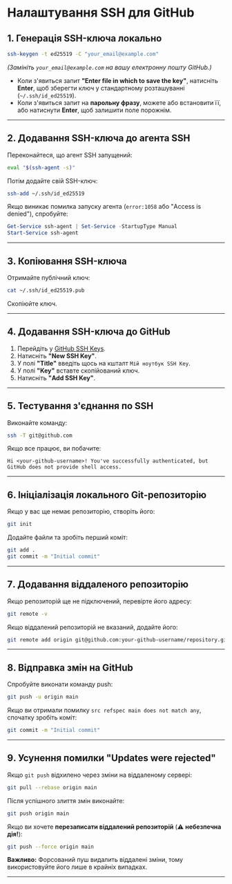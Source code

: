 # Налаштування SSH для GitHub

## 1️. Генерація SSH-ключа локально

```bash
ssh-keygen -t ed25519 -C "your_email@example.com"
```
*(Замініть `your_email@example.com` на вашу електронну пошту GitHub.)*

- Коли з'явиться запит **"Enter file in which to save the key"**, натисніть **Enter**, щоб зберегти ключ у стандартному розташуванні (`~/.ssh/id_ed25519`).  
- Коли з'явиться запит на **парольну фразу**, можете або встановити її, або натиснути **Enter**, щоб залишити поле порожнім.

---

## 2️. Додавання SSH-ключа до агента SSH
Переконайтеся, що агент SSH запущений:
```bash
eval "$(ssh-agent -s)"
```
Потім додайте свій SSH-ключ:
```bash
ssh-add ~/.ssh/id_ed25519
```
Якщо виникає помилка запуску агента (`error:1058` або "Access is denied"), спробуйте:
```powershell
Get-Service ssh-agent | Set-Service -StartupType Manual
Start-Service ssh-agent
```

---

## 3️. Копіювання SSH-ключа
Отримайте публічний ключ:
```bash
cat ~/.ssh/id_ed25519.pub
```
Скопіюйте ключ.

---

## 4. Додавання SSH-ключа до GitHub
1. Перейдіть у [GitHub SSH Keys](https://github.com/settings/keys).
2. Натисніть **"New SSH Key"**.
3. У полі **"Title"** введіть щось на кшталт `Мій ноутбук SSH Key`.
4. У полі **"Key"** вставте скопійований ключ.
5. Натисніть **"Add SSH Key"**.

---

## 5️. Тестування з'єднання по SSH
Виконайте команду:
```bash
ssh -T git@github.com
```
Якщо все працює, ви побачите:
```
Hi <your-github-username>! You've successfully authenticated, but GitHub does not provide shell access.
```

---

## 6️. Ініціалізація локального Git-репозиторію
Якщо у вас ще немає репозиторію, створіть його:
```bash
git init
```
Додайте файли та зробіть перший коміт:
```bash
git add .
git commit -m "Initial commit"
```

---

## 7️. Додавання віддаленого репозиторію
Якщо репозиторій ще не підключений, перевірте його адресу:
```bash
git remote -v
```
Якщо віддалений репозиторій не вказаний, додайте його:
```bash
git remote add origin git@github.com:your-github-username/repository.git
```

---

## 8️. Відправка змін на GitHub
Спробуйте виконати команду push:
```bash
git push -u origin main
```
Якщо ви отримали помилку `src refspec main does not match any`, спочатку зробіть коміт:
```bash
git commit -m "Initial commit"
```

---

## 9️. Усунення помилки "Updates were rejected"
Якщо `git push` відхилено через зміни на віддаленому сервері:
```bash
git pull --rebase origin main
```
Після успішного злиття змін виконайте:
```bash
git push origin main
```

Якщо ви хочете **перезаписати віддалений репозиторій** (⚠️ **небезпечна дія!**):
```bash
git push --force origin main
```
**Важливо:** Форсований пуш видалить віддалені зміни, тому використовуйте його лише в крайніх випадках.

---

